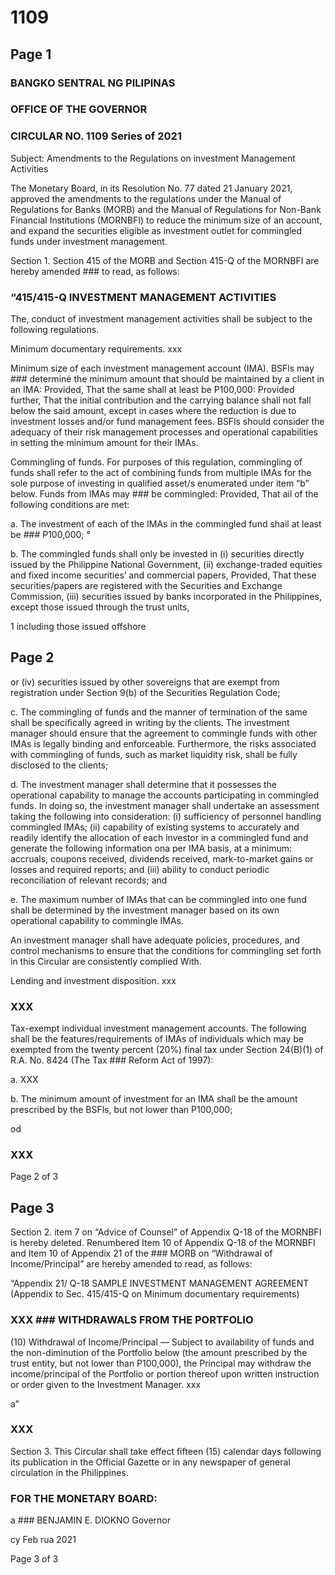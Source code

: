 # 1109

## Page 1

### BANGKO SENTRAL NG PILIPINAS

### OFFICE OF THE GOVERNOR

### CIRCULAR NO. 1109 Series of 2021

Subject: Amendments to the Regulations on investment Management Activities

The Monetary Board, in its Resolution No. 77 dated 21 January 2021, approved the amendments to the regulations under the Manual of Regulations for Banks (MORB) and the Manual of Regulations for Non-Bank Financial Institutions (MORNBFI) to reduce the minimum size of an account, and expand the securities eligible as investment outlet for commingled funds under investment management.

Section 1. Section 415 of the MORB and Section 415-Q of the MORNBFI are hereby amended ### to read, as follows:

### “415/415-Q INVESTMENT MANAGEMENT ACTIVITIES

The, conduct of investment management activities shall be subject to the following regulations.

Minimum documentary requirements. xxx

Minimum size of each investment management account (IMA). BSFls may ### determiné the minimum amount that should be maintained by a client in an IMA: Provided, That the same shall at least be P100,000: Provided further, That the initial contribution and the carrying balance shall not fall below the said amount, except in cases where the reduction is due to investment losses and/or fund management fees. BSFls should consider the adequacy of their risk management processes and operational capabilities in setting the minimum amount for their IMAs.

Commingling of funds. For purposes of this regulation, commingling of funds shall refer to the act of combining funds from multiple IMAs for the sole purpose of investing in qualified asset/s enumerated under item “b” below. Funds from IMAs may ### be commingled: Provided, That ail of the following conditions are met:

a. The investment of each of the IMAs in the commingled fund shail at least be ### P100,000; °

b. The commingled funds shall only be invested in (i) securities directly issued by the Philippine National Government, (ii) exchange-traded equities and fixed income securities’ and commercial papers, Provided, That these securities/papers are registered with the Securities and Exchange Commission, (iii) securities issued by banks incorporated in the Philippines, except those issued through the trust units,

1 including those issued offshore

## Page 2

or (iv) securities issued by other sovereigns that are exempt from registration under Section 9(b) of the Securities Regulation Code;

c. The commingling of funds and the manner of termination of the same shall be specifically agreed in writing by the clients. The investment manager should ensure that the agreement to commingle funds with other IMAs is legally binding and enforceable. Furthermore, the risks associated with commingling of funds, such as market liquidity risk, shall be fully disclosed to the clients;

d. The investment manager shall determine that it possesses the operational capability to manage the accounts participating in commingled funds. In doing so, the investment manager shall undertake an assessment taking the following into consideration: (i) sufficiency of personnel handling commingled IMAs; (ii) capability of existing systems to accurately and readily identify the allocation of each investor in a commingled fund and generate the following information ona per IMA basis, at a minimum: accruals, coupons received, dividends received, mark-to-market gains or losses and required reports; and (iii) ability to conduct periodic reconciliation of relevant records; and

e. The maximum number of IMAs that can be commingled into one fund shall be determined by the investment manager based on its own operational capability to commingle IMAs.

An investment manager shall have adequate policies, procedures, and control mechanisms to ensure that the conditions for commingling set forth in this Circular are consistently complied With.

Lending and investment disposition. xxx

### XXX

Tax-exempt individual investment management accounts. The following shall be the features/requirements of IMAs of individuals which may be exempted from the twenty percent (20%) final tax under Section 24(B)(1) of R.A. No. 8424 (The Tax ### Reform Act of 1997):

a. XXX

b. The minimum amount of investment for an IMA shall be the amount prescribed by the BSFls, but not lower than P100,000;

od

### XXX

Page 2 of 3

## Page 3

Section 2. item 7 on “Advice of Counsel” of Appendix Q-18 of the MORNBFI is hereby deleted. Renumbered Item 10 of Appendix Q-18 of the MORNBFI and Item 10 of Appendix 21 of the ### MORB on “Withdrawal of Income/Principal” are hereby amended to read, as follows:

“Appendix 21/ Q-18 SAMPLE INVESTMENT MANAGEMENT AGREEMENT (Appendix to Sec. 415/415-Q on Minimum documentary requirements)

### XXX ### WITHDRAWALS FROM THE PORTFOLIO

(10) Withdrawal of Income/Principal — Subject to availability of funds and the non-diminution of the Portfolio below (the amount prescribed by the trust entity, but not lower than P100,000), the Principal may withdraw the income/principal of the Portfolio or portion thereof upon written instruction or order given to the Investment Manager. xxx

a”

### XXX

Section 3. This Circular shall take effect fifteen (15) calendar days following its publication in the Official Gazette or in any newspaper of general circulation in the Philippines.

### FOR THE MONETARY BOARD:

a ### BENJAMIN E. DIOKNO Governor

cy Feb rua 2021

Page 3 of 3

